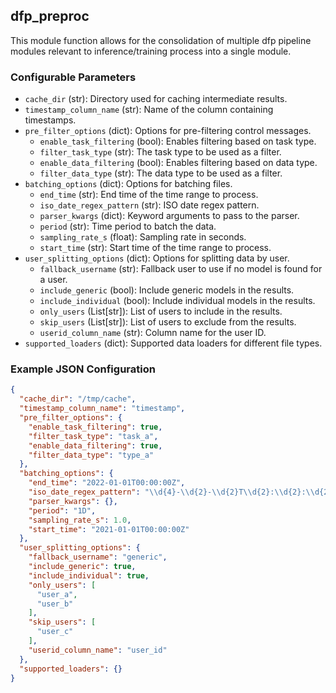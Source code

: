 ## dfp_preproc

This module function allows for the consolidation of multiple dfp pipeline modules relevant to inference/training
process into a single module.

### Configurable Parameters

- `cache_dir` (str): Directory used for caching intermediate results.
- `timestamp_column_name` (str): Name of the column containing timestamps.
- `pre_filter_options` (dict): Options for pre-filtering control messages.
    - `enable_task_filtering` (bool): Enables filtering based on task type.
    - `filter_task_type` (str): The task type to be used as a filter.
    - `enable_data_filtering` (bool): Enables filtering based on data type.
    - `filter_data_type` (str): The data type to be used as a filter.
- `batching_options` (dict): Options for batching files.
    - `end_time` (str): End time of the time range to process.
    - `iso_date_regex_pattern` (str): ISO date regex pattern.
    - `parser_kwargs` (dict): Keyword arguments to pass to the parser.
    - `period` (str): Time period to batch the data.
    - `sampling_rate_s` (float): Sampling rate in seconds.
    - `start_time` (str): Start time of the time range to process.
- `user_splitting_options` (dict): Options for splitting data by user.
    - `fallback_username` (str): Fallback user to use if no model is found for a user.
    - `include_generic` (bool): Include generic models in the results.
    - `include_individual` (bool): Include individual models in the results.
    - `only_users` (List[str]): List of users to include in the results.
    - `skip_users` (List[str]): List of users to exclude from the results.
    - `userid_column_name` (str): Column name for the user ID.
- `supported_loaders` (dict): Supported data loaders for different file types.

### Example JSON Configuration

```json
{
  "cache_dir": "/tmp/cache",
  "timestamp_column_name": "timestamp",
  "pre_filter_options": {
    "enable_task_filtering": true,
    "filter_task_type": "task_a",
    "enable_data_filtering": true,
    "filter_data_type": "type_a"
  },
  "batching_options": {
    "end_time": "2022-01-01T00:00:00Z",
    "iso_date_regex_pattern": "\\d{4}-\\d{2}-\\d{2}T\\d{2}:\\d{2}:\\d{2}Z",
    "parser_kwargs": {},
    "period": "1D",
    "sampling_rate_s": 1.0,
    "start_time": "2021-01-01T00:00:00Z"
  },
  "user_splitting_options": {
    "fallback_username": "generic",
    "include_generic": true,
    "include_individual": true,
    "only_users": [
      "user_a",
      "user_b"
    ],
    "skip_users": [
      "user_c"
    ],
    "userid_column_name": "user_id"
  },
  "supported_loaders": {}
}
```